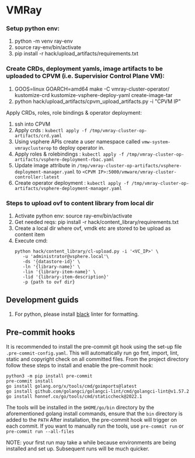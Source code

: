 # VMRay


### Setup python env:
1. python -m venv ray-env
2. source ray-env/bin/activate
3. pip install -r hack/upload_artifacts/requirements.txt

### Create CRDs, deployment yamls, image artifacts to be uploaded to CPVM (i.e. Supervisior Control Plane VM):
1. GOOS=linux GOARCH=amd64 make -C vmray-cluster-operator/ kustomize-crd kustomize-vsphere-deploy-yaml create-image-tar
2. python hack/upload_artifacts/cpvm_upload_artifacts.py -i "CPVM IP"

Apply CRDs, roles, role bindings & operator deployment:
1. ssh into CPVM
2. Apply crds : `kubectl apply -f /tmp/vmray-cluster-op-artifacts/crd.yaml`
3. Using vsphere APIs create a user namespace called `vmw-system-vmrayclusterop` to deploy operator in.
4. Apply roles & rolebindings : `kubectl apply -f /tmp/vmray-cluster-op-artifacts/vsphere-deployment-rbac.yaml`
5. Update image attribute in `/tmp/vmray-cluster-op-artifacts/vsphere-deployment-manager.yaml` to `<CPVM IP>:5000/vmware/vmray-cluster-controller:latest`
5. Create operator deployment : `kubectl apply -f /tmp/vmray-cluster-op-artifacts/vsphere-deployment-manager.yaml`

### Steps to upload ovf to content library from local dir
1. Activate python env: source ray-env/bin/activate
2. Get needed reqs: pip install -r hack/content_library/requirements.txt
3. Create a local dir where ovf, vmdk etc are stored to be upload as content item
4. Execute cmd:
   ```
   python hack/content_library/cl-upload.py -i '<VC_IP>' \
      -u 'administrator@vsphere.local'\
      -ds '{datastore-id}' \
      -ln '{library-name}' \
      -lin '{library-item-name}' \
      -lid '{library-item-description}'
      -p {path to ovf dir}
   ```

## Development guids
1. For python, please install [black](https://pypi.org/project/black/) linter for formatting.

## Pre-commit hooks
It is recommended to install the pre-commit git hook using the set-up file `.pre-commit-config.yaml`.
This will automatically run go fmt, import, lint, static and copyright check on all committed files.
From the project directory follow these steps to install and enable the pre-commit hook:
```
python3 -m pip install pre-commit
pre-commit install
go install golang.org/x/tools/cmd/goimports@latest
go install github.com/golangci/golangci-lint/cmd/golangci-lint@v1.57.2
go install honnef.co/go/tools/cmd/staticcheck@2022.1
```

The tools will be installed in the `$HOME/go/bin` directory by the aforementioned golang install commands, ensure that the `bin` directory is added to the `PATH`
After installation, the pre-commit hook will trigger on each commit.
If you want to manually run the tools, use `pre-commit run` or `pre-commit run --all-files`

NOTE: your first run may take a while because environments are being installed and set up. Subsequent runs will be much quicker.
